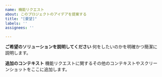 ```yaml
---
name: 機能リクエスト 
about: このプロジェクトのアイデアを提案する 
title: "[要望]"
labels: ''
assignees: ''

---
```

**ご希望のソリューションを説明してください**
何をしたいのかを明確かつ簡潔に説明します。

**追加のコンテキスト**
機能リクエストに関するその他のコンテキストやスクリーンショットをここに追加します。

